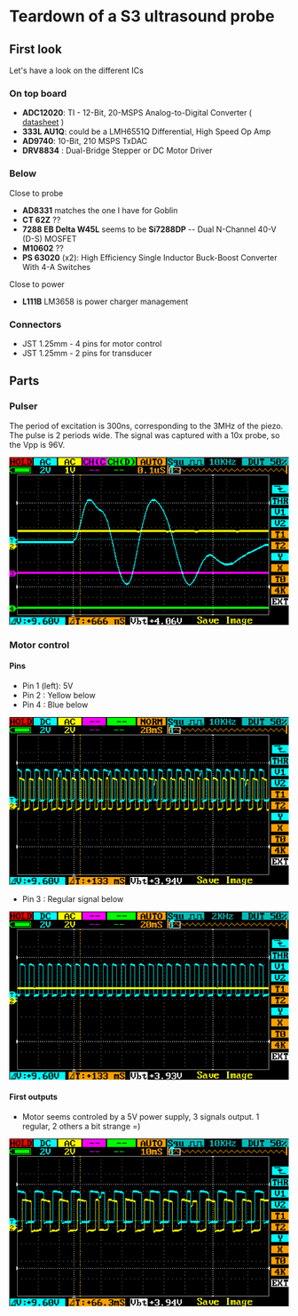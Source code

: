 # Teardown of a S3 ultrasound probe

## First look

Let's have a look on the different ICs

### On top board

* __ADC12020__: TI - 12-Bit, 20-MSPS Analog-to-Digital Converter ( [datasheet](/include/s3/datasheets/adc12020.pdf) )
* __333L AU1Q__: could be a LMH6551Q Differential, High Speed Op Amp
* __AD9740__: 10-Bit, 210 MSPS TxDAC
* __DRV8834__ : Dual-Bridge Stepper or DC Motor Driver

### Below

Close to probe

* __AD8331__ matches the one I have for Goblin
* __CT 62Z__ ??
* __7288 EB Delta W45L__ seems to be __Si7288DP__ -- Dual N-Channel 40-V (D-S) MOSFET
* __M10602__ ??
* __PS 63020__ (x2): High Efficiency Single Inductor Buck-Boost Converter With 4-A Switches

Close to power

* __L111B__ LM3658 is power charger management

### Connectors

* JST 1.25mm - 4 pins for motor control
* JST 1.25mm - 2 pins for transducer

## Parts

### Pulser

The period of excitation is 300ns, corresponding to the 3MHz of the piezo. The pulse is 2 periods wide. The signal was captured with a 10x probe, so the Vpp is 96V.

![](/include/s3/pulser/IMAG001.png)

### Motor control

#### Pins

* Pin 1 (left): 5V
* Pin 2 : Yellow below
* Pin 4 : Blue below

![](/include/s3/counter/IMAG008.png)

* Pin 3 : Regular signal below

![](/include/s3/counter/IMAG009.png)

#### First outputs

* Motor seems controled by a 5V power supply, 3 signals output. 1 regular, 2 others a bit strange =)	

![](/include/s3/counter/IMAG007.png)
